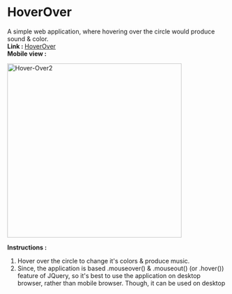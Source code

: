 <h1>HoverOver</h1>
A simple web application, where hovering over the circle would produce sound &amp; color.<br>
<strong>Link : </strong><a href="https://hoverover--asxyzp.repl.co/" target="_blank">HoverOver</a><br>
<strong>Mobile view :</p></strong>
<img src="https://i.ibb.co/V3zVt1L/Hover-Over2.png" width="400px" alt="Hover-Over2">

<b>Instructions :</b>
<ol>
<li>Hover over the circle to change it's colors & produce music.</li>
<li>Since, the application is based .mouseover() & .mouseout() (or .hover()) feature of JQuery, so it's best to use the application on desktop browser,
rather than mobile browser. Though, it can be used on desktop</li>
</ol>
